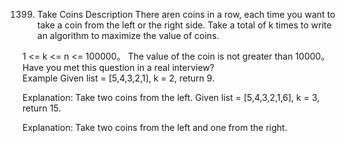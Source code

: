 1399. Take Coins
Description
There aren coins in a row, each time you want to take a coin from the left or the right side. Take a total of k times to write an algorithm to maximize the value of coins.

1 <= k <= n <= 100000。
The value of the coin is not greater than 10000。
Have you met this question in a real interview?  
Example
Given list = [5,4,3,2,1], k = 2, return 9.

Explanation:
Take two coins from the left.
Given list = [5,4,3,2,1,6], k = 3, return 15.

Explanation:
Take two coins from the left and one from the right.

